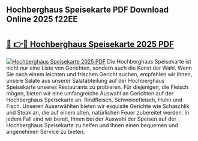 ## Hochberghaus Speisekarte PDF Download Online 2025 f22EE

# <h2><a href="http://gc5yum.nevu.top/?p=Hochberghaus+Speisekarte">🔗 👉🔴 Hochberghaus Speisekarte 2025 PDF</a></h2>

[![Hochberghaus Speisekarte 2025 PDF](https://i.imgur.com/dBaPXMq.png)](http://gc5yum.nevu.top/?p=Hochberghaus+Speisekarte)
Die Hochberghaus Speisekarte ist nicht nur eine Liste von Gerichten, sondern auch die Kunst der Wahl. Wenn Sie nach einem leichten und frischen Gericht suchen, empfehlen wir Ihnen, unsere Salate aus unserer Salatabteilung auf der Hochberghaus Speisekarte unseres Restaurants zu probieren. Für diejenigen, die Fleisch mögen, bieten wir eine umfangreiche Auswahl an Gerichten auf der Hochberghaus Speisekarte an: Rindfleisch, Schweinefleisch, Huhn und Fisch. Unseren Auserwählten bieten wir exquisite Gerichte wie Schaschlik und Steak an, die auf einem alten, natürlichen Feuer zubereitet werden. In jedem Fall sind wir bereit, Ihnen bei der Auswahl der Speisen auf der Hochberghaus Speisekarte zu helfen und Ihnen einen bequemen und angenehmen Service zu bieten.

